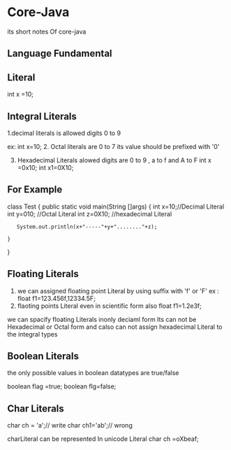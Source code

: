 # Core-Java
its short notes Of core-java



Language Fundamental
---------------------

Literal
--------
 
int x =10;

Integral Literals
-----------------
 1.decimal literals is allowed digits  0 to 9
 
ex: int x=10;
 2. Octal literals are 0 to 7
      its value should be prefixed with '0'


 3. Hexadecimal Literals alowed digits are 0 to 9 , a to f and A to F
     int x =0x10;
     int x1=0X10;


For Example
------------

class Test
{
    public static void main(String []args)
    {
        int x=10;//Decimal Literal
        int y=010; //Octal Literal
        int z=0X10; //hexadecimal Literal
     
       System.out.println(x+"-----"+y+"........"+z);

    }
}
  


Floating Literals
------------------

1. we can assigned floating point Literal by using suffix with 'f' or 'F'
     ex : float f1=123.456f,12334.5F;
2. flaoting points Literal even in scientific form also
     float f1=1.2e3f;

we can spacify floating Literals inonly deciaml form
 Its can not be Hexadecimal or Octal form
 and calso can not assign hexadecimal Literal to the integral types





Boolean Literals
----------------
 the only possible values in boolean datatypes are true/false

boolean flag =true; boolean flg=false;


Char Literals
--------------

char ch = 'a';// write
char ch1='ab';// wrong

charLiteral can be represented In unicode Literal 
char ch =oXbeaf;




            


